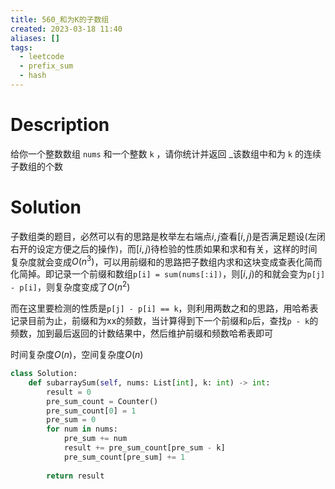 ```yaml
---
title: 560_和为K的子数组
created: 2023-03-18 11:40
aliases: []
tags:
  - leetcode
  - prefix_sum 
  - hash
---
```


# Description

给你一个整数数组 `nums` 和一个整数 `k` ，请你统计并返回 _该数组中和为 `k` 的连续子数组的个数

# Solution

子数组类的题目，必然可以有的思路是枚举左右端点$i, j$查看$[i, j)$是否满足题设(左闭右开的设定方便之后的操作)，而$[i, j)$待检验的性质如果和求和有关，这样的时间复杂度就会变成$O(n^3)$，可以用前缀和的思路把子数组内求和这块变成查表化简而化简掉。即记录一个前缀和数组`p[i] = sum(nums[:i])`，则$[i, j)$的和就会变为`p[j] - p[i]`，则复杂度变成了$O(n^2)$

而在这里要检测的性质是`p[j] - p[i] == k`，则利用两数之和的思路，用哈希表记录目前为止，前缀和为xx的频数，当计算得到下一个前缀和`p`后，查找`p - k`的频数，加到最后返回的计数结果中，然后维护前缀和频数哈希表即可

时间复杂度$O(n)$，空间复杂度$O(n)$

```python
class Solution:
    def subarraySum(self, nums: List[int], k: int) -> int:
        result = 0
        pre_sum_count = Counter()
        pre_sum_count[0] = 1
        pre_sum = 0
        for num in nums:
            pre_sum += num
            result += pre_sum_count[pre_sum - k]
            pre_sum_count[pre_sum] += 1
            
        return result
```
